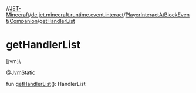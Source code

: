 //[JET-Minecraft](../../../../index.md)/[de.jet.minecraft.runtime.event.interact](../../index.md)/[PlayerInteractAtBlockEvent](../index.md)/[Companion](index.md)/[getHandlerList](get-handler-list.md)

# getHandlerList

[jvm]\

@[JvmStatic](https://kotlinlang.org/api/latest/jvm/stdlib/kotlin.jvm/-jvm-static/index.html)

fun [getHandlerList](get-handler-list.md)(): HandlerList

